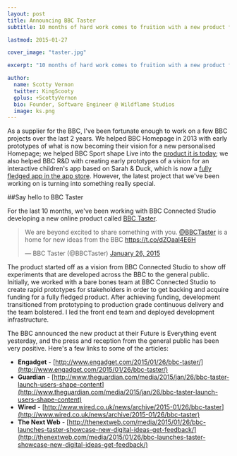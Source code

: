 ```yaml
---
layout: post
title: Announcing BBC Taster
subtitle: 10 months of hard work comes to fruition with a new product for the BBC.

lastmod: 2015-01-27

cover_image: "taster.jpg"

excerpt: "10 months of hard work comes to fruition with a new product for the BBC."

author:
  name: Scotty Vernon
  twitter: KingScooty
  gplus: +ScottyVernon 
  bio: Founder, Software Engineer @ Wildflame Studios
  image: ks.png
---
```


As a supplier for the BBC, I've been fortunate enough to work on a few BBC projects over the last 2 years. We helped BBC Homepage in 2013 with early prototypes of what is now becoming their vision for a new personalised Homepage; we helped BBC Sport shape Live into the [product it is today](http://www.bbc.co.uk/sport/live/football/30517006); we also helped BBC R&D with creating early prototypes of a vision for an interactive children's app based on Sarah &amp; Duck, which is now a [fully fledged app in the app store](https://itunes.apple.com/gb/app/sarah-duck-day-at-the-park/id942926747). However, the latest project that we've been working on is turning into something really special.

##Say hello to BBC Taster

For the last 10 months, we've been working with BBC Connected Studio developing a new online product called [BBC Taster](http://bbc.co.uk/taster). 

<blockquote class="twitter-tweet" lang="en"><p>We are beyond excited to share something with you. <a href="https://twitter.com/BBCTaster">@BBCTaster</a> is a home for new ideas from the BBC&#10;<a href="https://t.co/dZOaal4E6H">https://t.co/dZOaal4E6H</a></p>&mdash; BBC Taster (@BBCTaster) <a href="https://twitter.com/BBCTaster/status/559644934056079360">January 26, 2015</a></blockquote>
<script async src="//platform.twitter.com/widgets.js" charset="utf-8"></script>

The product started off as a vision from BBC Connected Studio to show off experiments that are developed across the BBC to the general public. Initially, we worked with a bare bones team at BBC Connected Studio to create rapid prototypes for stakeholders in order to get backing and acquire funding for a fully fledged product. After achieving funding, development transitioned from prototyping to production grade continuous delivery and the team bolstered. I led the front end team and deployed development infrastructure.

The BBC announced the new product at their Future is Everything event yesterday, and the press and reception from the general public has been very positive. Here's a few links to some of the articles:

- **Engadget** - [http://www.engadget.com/2015/01/26/bbc-taster/](http://www.engadget.com/2015/01/26/bbc-taster/)
- **Guardian** - [http://www.theguardian.com/media/2015/jan/26/bbc-taster-launch-users-shape-content](http://www.theguardian.com/media/2015/jan/26/bbc-taster-launch-users-shape-content)
- **Wired** - [http://www.wired.co.uk/news/archive/2015-01/26/bbc-taster](http://www.wired.co.uk/news/archive/2015-01/26/bbc-taster)
- **The Next Web** - [http://thenextweb.com/media/2015/01/26/bbc-launches-taster-showcase-new-digital-ideas-get-feedback/](http://thenextweb.com/media/2015/01/26/bbc-launches-taster-showcase-new-digital-ideas-get-feedback/)